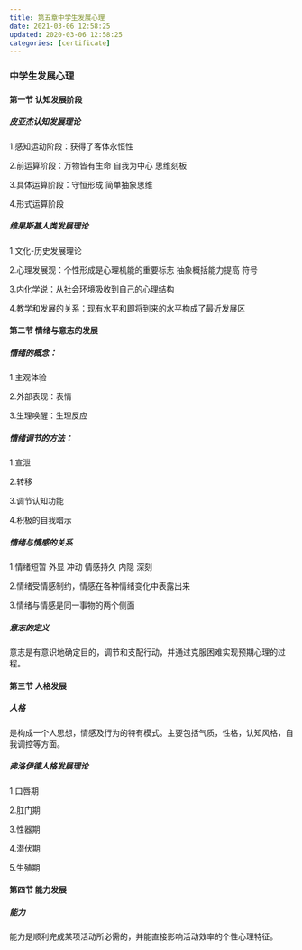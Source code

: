 ```yaml
---
title: 第五章中学生发展心理
date: 2021-03-06 12:58:25
updated: 2020-03-06 12:58:25
categories: [certificate]
---
```


### 中学生发展心理

#### 第一节  认知发展阶段

##### 皮亚杰认知发展理论

1.感知运动阶段：获得了客体永恒性

2.前运算阶段：万物皆有生命 自我为中心 思维刻板

3.具体运算阶段：守恒形成 简单抽象思维 

4.形式运算阶段

##### 维果斯基人类发展理论

1.文化-历史发展理论

2.心理发展观：个性形成是心理机能的重要标志 抽象概括能力提高 符号

3.内化学说：从社会环境吸收到自己的心理结构

4.教学和发展的关系：现有水平和即将到来的水平构成了最近发展区

#### 第二节 情绪与意志的发展

##### 情绪的概念：

1.主观体验

2.外部表现：表情

3.生理唤醒：生理反应

##### 情绪调节的方法：

1.宣泄

2.转移

3.调节认知功能

4.积极的自我暗示

##### 情绪与情感的关系

1.情绪短暂 外显 冲动 情感持久 内隐 深刻

2.情绪受情感制约，情感在各种情绪变化中表露出来

3.情绪与情感是同一事物的两个侧面

##### 意志的定义

意志是有意识地确定目的，调节和支配行动，并通过克服困难实现预期心理的过程。

#### 第三节 人格发展

##### 人格

是构成一个人思想，情感及行为的特有模式。主要包括气质，性格，认知风格，自我调控等方面。

##### 弗洛伊德人格发展理论

1.口唇期

2.肛门期

3.性器期

4.潜伏期

5.生殖期

#### 第四节 能力发展

##### 能力

能力是顺利完成某项活动所必需的，并能直接影响活动效率的个性心理特征。





